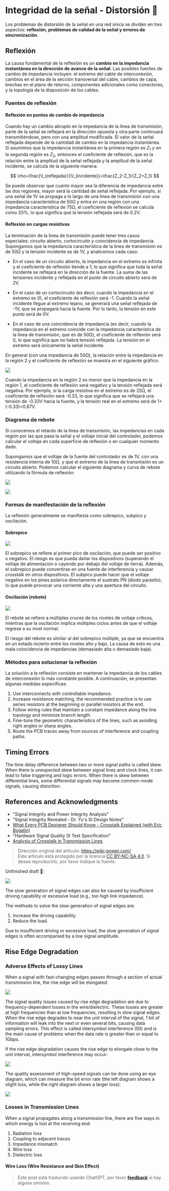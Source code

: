 # Integridad de la señal - Distorsión 🚧

Los problemas de distorsión de la señal en una red única se dividen en tres aspectos: **reflexión, problemas de calidad de la señal y errores de sincronización**.

## Reflexión

La causa fundamental de la reflexión es un **cambio en la impedancia instantánea en la dirección de avance de la señal**. Las posibles fuentes de cambio de impedancia incluyen: el extremo del cable de interconexión, cambios en el área de la sección transversal del cable, cambios de capa, brechas en el plano de retorno, componentes adicionales como conectores, y la topología de la disposición de los cables.

### Fuentes de reflexión

#### Reflexión en puntos de cambio de impedancia

Cuando hay un cambio abrupto en la impedancia de la línea de transmisión, parte de la señal se reflejará en la dirección opuesta y otra parte continuará transmitiéndose, pero con una amplitud modificada. El valor de la señal reflejada depende de la cantidad de cambio en la impedancia instantánea. Si asumimos que la impedancia instantánea en la primera región es $Z_1$ y en la segunda región es $Z_2$, entonces el coeficiente de reflexión, que es la relación entre la amplitud de la señal reflejada y la amplitud de la señal incidente, se calcula de la siguiente manera:

$$
\rho=\frac{V_{reflejada}}{V_{incidente}}=\frac{Z_2-Z_1}{Z_2+Z_1}
$$

Se puede observar que cuanto mayor sea la diferencia de impedancia entre las dos regiones, mayor será la cantidad de señal reflejada. Por ejemplo, si una señal de 1V se propaga a lo largo de una línea de transmisión con una impedancia característica de 50Ω y entra en una región con una impedancia característica de 75Ω, el coeficiente de reflexión se calcula como 20%, lo que significa que la tensión reflejada será de 0.2V.

#### Reflexión en cargas resistivas

La terminación de la línea de transmisión puede tener tres casos especiales: circuito abierto, cortocircuito y coincidencia de impedancia. Supongamos que la impedancia característica de la línea de transmisión es de 50Ω y la tensión incidente es de 1V, y analicemos cada caso:

- En el caso de un circuito abierto, la impedancia en el extremo es infinita y el coeficiente de reflexión tiende a 1, lo que significa que toda la señal incidente se reflejará en la dirección de la fuente. La suma de las tensiones incidente y reflejada en el punto de circuito abierto será de 2V.

- En el caso de un cortocircuito (es decir, cuando la impedancia en el extremo es 0), el coeficiente de reflexión será -1. Cuando la señal incidente llegue al extremo lejano, se generará una señal reflejada de -1V, que se propagará hacia la fuente. Por lo tanto, la tensión en este punto será de 0V.

- En el caso de una coincidencia de impedancia (es decir, cuando la impedancia en el extremo coincide con la impedancia característica de la línea de transmisión, que es de 50Ω), el coeficiente de reflexión será 0, lo que significa que no habrá tensión reflejada. La tensión en el extremo será únicamente la señal incidente.

En general (con una impedancia de 50Ω), la relación entre la impedancia en la región 2 y el coeficiente de reflexión se muestra en el siguiente gráfico:

![](https://media.wiki-power.com/img/20221210182554.png)

Cuando la impedancia en la región 2 es menor que la impedancia en la región 1, el coeficiente de reflexión será negativo y la tensión reflejada será negativa. Por ejemplo, si la carga resistiva en el extremo es de 25Ω, el coeficiente de reflexión será -0.33, lo que significa que se reflejará una tensión de -0.33V hacia la fuente, y la tensión real en el extremo será de 1+(-0.33)=0.67V.

### Diagrama de rebote

Si conocemos el retardo de la línea de transmisión, las impedancias en cada región por las que pasa la señal y el voltaje inicial del controlador, podemos calcular el voltaje en cada superficie de reflexión o en cualquier momento dado.

Supongamos que el voltaje de la fuente del controlador es de 1V, con una resistencia interna de 10Ω, y que el extremo de la línea de transmisión es un circuito abierto. Podemos calcular el siguiente diagrama y curva de rebote utilizando la fórmula de reflexión:

![](https://media.wiki-power.com/img/20221210182654.png)

![](https://media.wiki-power.com/img/20221210182717.png)

### Formas de manifestación de la reflexión

La reflexión generalmente se manifiesta como sobrepico, subpico y oscilación.

#### Sobrepico

![](https://media.wiki-power.com/img/20211220091443.png)

El sobrepico se refiere al primer pico de oscilación, que puede ser positivo o negativo. El riesgo es que pueda dañar los dispositivos (superando el voltaje de alimentación o cayendo por debajo del voltaje de tierra). Además, el sobrepico puede convertirse en una fuente de interferencia y causar crosstalk en otros dispositivos. El subpico puede hacer que el voltaje negativo en los pines polarice directamente el sustrato PN (diodo parásito), lo que puede provocar una corriente alta y una apertura del circuito.

#### Oscilación (rebote)

![](https://media.wiki-power.com/img/20211220094236.png)

El rebote se refiere a múltiples cruces de los niveles de voltaje críticos, mientras que la oscilación implica múltiples ciclos antes de que el voltaje regrese a su nivel normal.

El riesgo del rebote es similar al del sobrepico múltiple, ya que se encuentra en un estado incierto entre los niveles alto y bajo. La causa de esto es una mala coincidencia de impedancias (demasiado alta o demasiado baja).

### Métodos para solucionar la reflexión

La solución a la reflexión consiste en mantener la impedancia de los cables de interconexión lo más constante posible. A continuación, se presentan algunas medidas específicas:

1. Use interconnects with controllable impedance.
2. Increase resistance matching, the recommended practice is to use series resistors at the beginning or parallel resistors at the end.
3. Follow wiring rules that maintain a constant impedance along the line topology and minimize branch length.
4. Fine-tune the geometric characteristics of the lines, such as avoiding right angles or sharp angles.
5. Route the PCB traces away from sources of interference and coupling paths.

## Timing Errors

The time delay difference between two or more signal paths is called skew. When there is unexpected skew between signal lines and clock lines, it can lead to false triggering and logic errors. When there is skew between differential lines, some differential signals may become common-mode signals, causing distortion.

## References and Acknowledgments

- "Signal Integrity and Power Integrity Analysis"
- "Signal Integrity Revealed - Dr. Yu's SI Design Notes"
- [What Every PCB Designer Should Know - Crosstalk Explained (with Eric Bogatin)](https://www.youtube.com/watch?v=EF7SxgcDfCo)
- "Hardware Signal Quality SI Test Specification"
- [Analysis of Crosstalk in Transmission Lines](https://blog.csdn.net/weixin_40877615/article/details/95329866)

> Dirección original del artículo: <https://wiki-power.com/>  
> Este artículo está protegido por la licencia [CC BY-NC-SA 4.0](https://creativecommons.org/licenses/by/4.0/deed.zh). Si desea reproducirlo, por favor indique la fuente.

Unfinished draft 🚧:

![](https://media.wiki-power.com/img/20211220093258.png)

The slow generation of signal edges can also be caused by insufficient driving capability or excessive load (e.g., too high link impedance).

The methods to solve the slow generation of signal edges are:

1. Increase the driving capability.
2. Reduce the load.

Due to insufficient driving or excessive load, the slow generation of signal edges is often accompanied by a low signal amplitude.

## Rise Edge Degradation

### Adverse Effects of Lossy Lines

When a signal with fast-changing edges passes through a section of actual transmission line, the rise edge will be elongated:

![](https://media.wiki-power.com/img/20220105174702.png)

The signal quality issues caused by rise edge degradation are due to frequency-dependent losses in the wire/dielectric. These losses are greater at high frequencies than at low frequencies, resulting in slow signal edges. When the rise edge degrades to near the unit interval of the signal, 1 bit of information will leak into the next or even several bits, causing data sampling errors. This effect is called intersymbol interference (ISI) and is the main cause of problems when the data rate is greater than or equal to 1Gbps.

If the rise edge degradation causes the rise edge to elongate close to the unit interval, intersymbol interference may occur:

![](https://media.wiki-power.com/img/20220110093600.png)

The quality assessment of high-speed signals can be done using an eye diagram, which can measure the bit error rate (the left diagram shows a slight loss, while the right diagram shows a larger loss):

![](https://media.wiki-power.com/img/20220110104943.png)

### Losses in Transmission Lines

When a signal propagates along a transmission line, there are five ways in which energy is lost at the receiving end:

1. Radiation loss
2. Coupling to adjacent traces
3. Impedance mismatch
4. Wire loss
5. Dielectric loss

#### Wire Loss (Wire Resistance and Skin Effect)

> Este post está traducido usando ChatGPT, por favor [**feedback**](https://github.com/linyuxuanlin/Wiki_MkDocs/issues/new) si hay alguna omisión.
